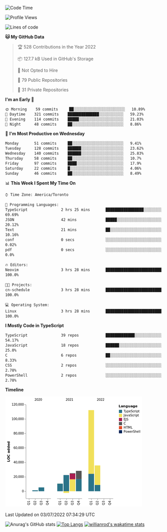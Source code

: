 <!--START_SECTION:waka-->
![Code Time](http://img.shields.io/badge/Code%20Time-241%20hrs%2046%20mins-blue)

![Profile Views](http://img.shields.io/badge/Profile%20Views-1-blue)

![Lines of code](https://img.shields.io/badge/From%20Hello%20World%20I%27ve%20Written-238%20Thousand%20lines%20of%20code-blue)

**🐱 My GitHub Data** 

> 🏆 528 Contributions in the Year 2022
 > 
> 📦 127.7 kB Used in GitHub's Storage 
 > 
> 🚫 Not Opted to Hire
 > 
> 📜 79 Public Repositories 
 > 
> 🔑 31 Private Repositories  
 > 
**I'm an Early 🐤** 

```text
🌞 Morning    59 commits     ██░░░░░░░░░░░░░░░░░░░░░░░   10.89% 
🌆 Daytime    321 commits    ██████████████░░░░░░░░░░░   59.23% 
🌃 Evening    114 commits    █████░░░░░░░░░░░░░░░░░░░░   21.03% 
🌙 Night      48 commits     ██░░░░░░░░░░░░░░░░░░░░░░░   8.86%

```
📅 **I'm Most Productive on Wednesday** 

```text
Monday       51 commits     ██░░░░░░░░░░░░░░░░░░░░░░░   9.41% 
Tuesday      128 commits    ██████░░░░░░░░░░░░░░░░░░░   23.62% 
Wednesday    140 commits    ██████░░░░░░░░░░░░░░░░░░░   25.83% 
Thursday     58 commits     ██░░░░░░░░░░░░░░░░░░░░░░░   10.7% 
Friday       97 commits     ████░░░░░░░░░░░░░░░░░░░░░   17.9% 
Saturday     22 commits     █░░░░░░░░░░░░░░░░░░░░░░░░   4.06% 
Sunday       46 commits     ██░░░░░░░░░░░░░░░░░░░░░░░   8.49%

```


📊 **This Week I Spent My Time On** 

```text
⌚︎ Time Zone: America/Toronto

💬 Programming Languages: 
TypeScript               2 hrs 25 mins       █████████████████░░░░░░░░   69.69% 
JSON                     42 mins             █████░░░░░░░░░░░░░░░░░░░░   20.12% 
Text                     21 mins             ██░░░░░░░░░░░░░░░░░░░░░░░   10.16% 
conf                     0 secs              ░░░░░░░░░░░░░░░░░░░░░░░░░   0.02% 
pdf                      0 secs              ░░░░░░░░░░░░░░░░░░░░░░░░░   0.0%

🔥 Editors: 
Neovim                   3 hrs 28 mins       █████████████████████████   100.0%

🐱‍💻 Projects: 
cn-schedule              3 hrs 28 mins       █████████████████████████   100.0%

💻 Operating System: 
Linux                    3 hrs 28 mins       █████████████████████████   100.0%

```

**I Mostly Code in TypeScript** 

```text
TypeScript               39 repos            █████████████░░░░░░░░░░░░   54.17% 
JavaScript               18 repos            ██████░░░░░░░░░░░░░░░░░░░   25.0% 
C                        6 repos             ██░░░░░░░░░░░░░░░░░░░░░░░   8.33% 
CSS                      2 repos             ░░░░░░░░░░░░░░░░░░░░░░░░░   2.78% 
PowerShell               2 repos             ░░░░░░░░░░░░░░░░░░░░░░░░░   2.78%

```


**Timeline**

![Chart not found](https://raw.githubusercontent.com/wise-introvert/wise-introvert/master/charts/bar_graph.png) 


 Last Updated on 03/07/2022 07:34:29 UTC
<!--END_SECTION:waka-->

![Anurag's GitHub stats](https://github-readme-stats.vercel.app/api?username=wise-introvert&count_private=true&show_icons=true)
[![Top Langs](https://github-readme-stats.vercel.app/api/top-langs/?username=wise-introvert&langs_count=10)](https://github.com/anuraghazra/github-readme-stats)
[![willianrod's wakatime stats](https://github-readme-stats.vercel.app/api/wakatime?username=wiseintrovert)](https://github.com/anuraghazra/github-readme-stats)
